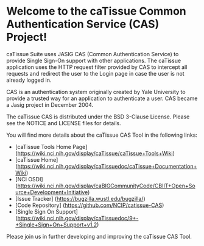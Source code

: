 Welcome to the caTissue Common Authentication Service (CAS) Project!
=====================================

caTissue Suite uses JASIG CAS (Common Authentication Service) to provide Single Sign-On support with other applications. The caTissue application uses the HTTP request filter provided by CAS to intercept all requests and redirect the user to the Login page in case the user is not already logged in.

CAS is an authentication system originally created by Yale University to provide a trusted way for an application to authenticate a user. CAS became a Jasig project in December 2004.

The caTissue CAS is distributed under the BSD 3-Clause License.
Please see the NOTICE and LICENSE files for details.

You will find more details about the caTissue CAS Tool in the following links:
 * [caTissue Tools Home Page] (https://wiki.nci.nih.gov/display/caTissue/caTissue+Tools+Wiki)
 * [caTissue Home] (https://wiki.nci.nih.gov/display/caTissuedoc/caTissue+Documentation+Wiki)
 * [NCI OSDI] (https://wiki.nci.nih.gov/display/caBIGCommunityCode/CBIIT+Open+Source+Development+Initiative)
 * [Issue Tracker] (https://bugzilla.wustl.edu/bugzilla/)
 * [Code Repository] (https://github.com/NCIP/catissue-CAS)
 * [Single Sign On Support] (https://wiki.nci.nih.gov/display/caTissuedoc/9+-+Single+Sign+On+Support+v1.2)

Please join us in further developing and improving the caTissue CAS Tool.

 
